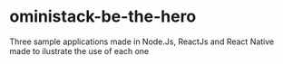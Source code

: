 # oministack-be-the-hero
Three sample applications made in Node.Js, ReactJs and React Native made to ilustrate the use of each one
